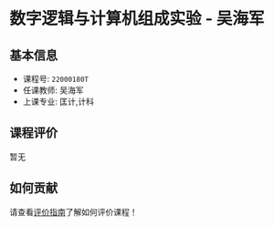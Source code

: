 # 数字逻辑与计算机组成实验 - 吴海军

## 基本信息

- 课程号: `22000180T`
- 任课教师: 吴海军
- 上课专业: 匡计,计科

## 课程评价

暂无

## 如何贡献

请查看[评价指南](../how-to-comment.md)了解如何评价课程！

